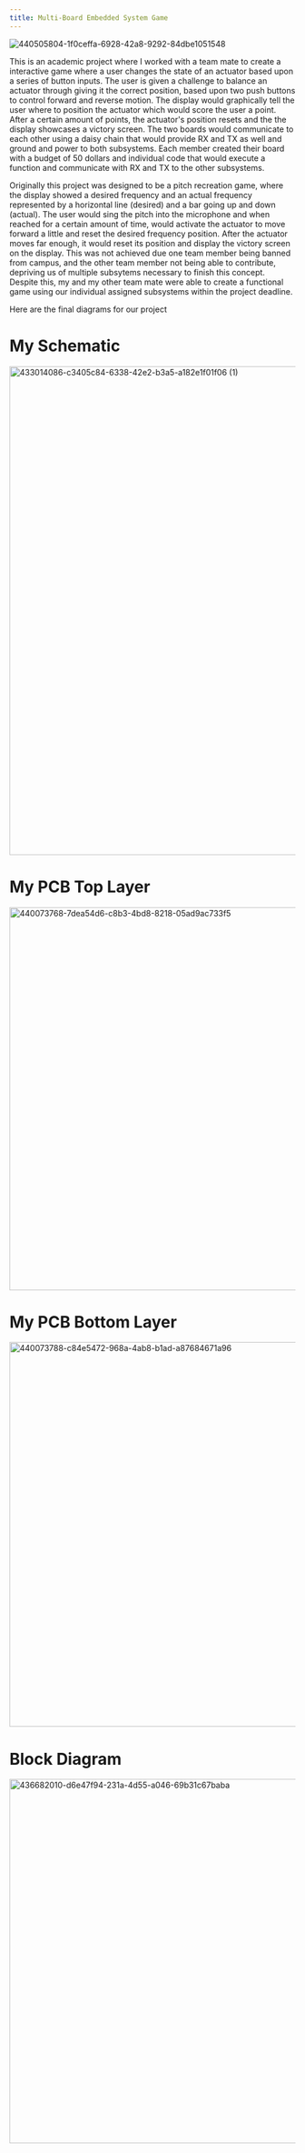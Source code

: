 ```yaml
---
title: Multi-Board Embedded System Game
---
```


![440505804-1f0ceffa-6928-42a8-9292-84dbe1051548](https://github.com/user-attachments/assets/0a3cad9a-d469-4523-98cb-f36a334c22a7)

This is an academic project where I worked with a team mate to create a interactive game where a user changes the state of an actuator based upon a series of button inputs. The user is given a challenge to balance an actuator through giving it the correct position, based upon two push buttons to control forward and reverse motion. The display would graphically tell the user where to position the actuator which would score the user a point. After a certain amount of points, the actuator's position resets and the the display showcases a victory screen. The two boards would communicate to each other using a daisy chain that would provide RX and TX as well and ground and power to both subsystems. Each member created their board with a budget of 50 dollars and individual code that would execute a function and communicate with RX and TX to the other subsystems.

Originally this project was designed to be a pitch recreation game, where the display showed a desired frequency and an actual frequency represented by a horizontal line (desired) and a bar going up and down (actual). The user would sing the pitch into the microphone and when reached for a certain amount of time, would activate the actuator to move forward a little and reset the desired frequency position. After the actuator moves far enough, it would reset its position and display the victory screen on the display. This was not achieved due one team member being banned from campus, and the other team member not being able to contribute, depriving us of multiple subsytems necessary to finish this concept. Despite this, my and my other team mate were able to create a functional game using our individual assigned subsystems within the project deadline.

Here are the final diagrams for our project

# My Schematic
<img width="1162" height="860" alt="433014086-c3405c84-6338-42e2-b3a5-a182e1f01f06 (1)" src="https://github.com/user-attachments/assets/76075da1-11ae-4cc1-a5e1-487b35432427" />

# My PCB Top Layer
<img width="948" height="674" alt="440073768-7dea54d6-c8b3-4bd8-8218-05ad9ac733f5" src="https://github.com/user-attachments/assets/800d1d79-4f8a-4bb2-9daa-a24c49a3e22f" />

# My PCB Bottom Layer
<img width="951" height="677" alt="440073788-c84e5472-968a-4ab8-b1ad-a87684671a96" src="https://github.com/user-attachments/assets/58821b79-5464-43a6-aea4-e5ebfc6c6943" />

# Block Diagram
<img width="1511" height="641" alt="436682010-d6e47f94-231a-4d55-a046-69b31c67baba" src="https://github.com/user-attachments/assets/19d1fad2-95f9-476b-9104-201d32d12cba" />
